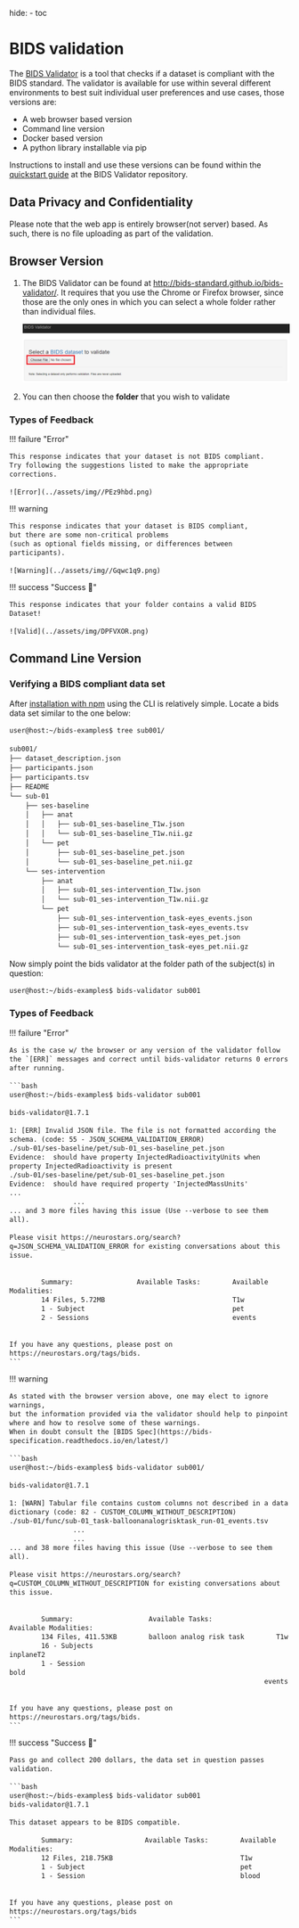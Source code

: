 hide:
    - toc


# BIDS validation

The [BIDS Validator](https://github.com/bids-standard/bids-validator) is a tool
that checks if a dataset is compliant with the BIDS standard.
The validator is available for use within several different environments
to best suit individual user preferences and use cases, those versions are:

-   A web browser based version
-   Command line version
-   Docker based version
-   A python library installable via pip

Instructions to install and use these versions can be found
within the [quickstart guide](https://github.com/bids-standard/bids-validator)
at the BIDS Validator repository.

## Data Privacy and Confidentiality

Please note that the web app is entirely browser(not server) based.
As such, there is no file uploading as part of the validation.

## Browser Version

1.  The BIDS Validator can be found at <http://bids-standard.github.io/bids-validator/>.
    It requires that you use the Chrome or Firefox browser,
    since those are the only ones in which you can select a whole folder rather than individual files.

    ![home](../assets/img/YD38eTE.png)

1.  You can then choose the **folder** that you wish to validate

### Types of Feedback

!!! failure "Error"

    This response indicates that your dataset is not BIDS compliant.
    Try following the suggestions listed to make the appropriate corrections.

    ![Error](../assets/img//PEz9hbd.png)

!!! warning

    This response indicates that your dataset is BIDS compliant,
    but there are some non-critical problems
    (such as optional fields missing, or differences between participants).

    ![Warning](../assets/img//Gqwc1q9.png)

!!! success "Success :rocket:"

    This response indicates that your folder contains a valid BIDS Dataset!

    ![Valid](../assets/img/DPFVXOR.png)

## Command Line Version

### Verifying a BIDS compliant data set

After [installation with npm](https://github.com/bids-standard/bids-validator)
using the CLI is relatively simple.
Locate a bids data set similar to the one below:

```bash
user@host:~/bids-examples$ tree sub001/

sub001/
├── dataset_description.json
├── participants.json
├── participants.tsv
├── README
└── sub-01
    ├── ses-baseline
    │   ├── anat
    │   │   ├── sub-01_ses-baseline_T1w.json
    │   │   └── sub-01_ses-baseline_T1w.nii.gz
    │   └── pet
    │       ├── sub-01_ses-baseline_pet.json
    │       └── sub-01_ses-baseline_pet.nii.gz
    └── ses-intervention
        ├── anat
        │   ├── sub-01_ses-intervention_T1w.json
        │   └── sub-01_ses-intervention_T1w.nii.gz
        └── pet
            ├── sub-01_ses-intervention_task-eyes_events.json
            ├── sub-01_ses-intervention_task-eyes_events.tsv
            ├── sub-01_ses-intervention_task-eyes_pet.json
            └── sub-01_ses-intervention_task-eyes_pet.nii.gz
```

Now simply point the bids validator at the folder path of the subject(s) in
question:

```bash
user@host:~/bids-examples$ bids-validator sub001
```

### Types of Feedback

!!! failure "Error"

    As is the case w/ the browser or any version of the validator follow
    the `[ERR]` messages and correct until bids-validator returns 0 errors after running.

    ```bash
    user@host:~/bids-examples$ bids-validator sub001

    bids-validator@1.7.1

    1: [ERR] Invalid JSON file. The file is not formatted according the schema. (code: 55 - JSON_SCHEMA_VALIDATION_ERROR)
    ./sub-01/ses-baseline/pet/sub-01_ses-baseline_pet.json
    Evidence:  should have property InjectedRadioactivityUnits when property InjectedRadioactivity is present
    ./sub-01/ses-baseline/pet/sub-01_ses-baseline_pet.json
    Evidence:  should have required property 'InjectedMassUnits'
    ...
                    ...
    ... and 3 more files having this issue (Use --verbose to see them all).

    Please visit https://neurostars.org/search?q=JSON_SCHEMA_VALIDATION_ERROR for existing conversations about this issue.


            Summary:                Available Tasks:        Available Modalities:
            14 Files, 5.72MB                                T1w
            1 - Subject                                     pet
            2 - Sessions                                    events


    If you have any questions, please post on https://neurostars.org/tags/bids.
    ```

!!! warning

    As stated with the browser version above, one may elect to ignore warnings,
    but the information provided via the validator should help to pinpoint
    where and how to resolve some of these warnings.
    When in doubt consult the [BIDS Spec](https://bids-specification.readthedocs.io/en/latest/)

    ```bash
    user@host:~/bids-examples$ bids-validator sub001/

    bids-validator@1.7.1

    1: [WARN] Tabular file contains custom columns not described in a data dictionary (code: 82 - CUSTOM_COLUMN_WITHOUT_DESCRIPTION)
    ./sub-01/func/sub-01_task-balloonanalogrisktask_run-01_events.tsv
                    ...
                    ...
    ... and 38 more files having this issue (Use --verbose to see them all).

    Please visit https://neurostars.org/search?q=CUSTOM_COLUMN_WITHOUT_DESCRIPTION for existing conversations about this issue.


            Summary:                   Available Tasks:                Available Modalities:
            134 Files, 411.53KB        balloon analog risk task        T1w
            16 - Subjects                                              inplaneT2
            1 - Session                                                bold
                                                                    events


    If you have any questions, please post on https://neurostars.org/tags/bids.
    ```

!!! success "Success :rocket:"

    Pass go and collect 200 dollars, the data set in question passes validation.

    ```bash
    user@host:~/bids-examples$ bids-validator sub001
    bids-validator@1.7.1

    This dataset appears to be BIDS compatible.

            Summary:                  Available Tasks:        Available Modalities:
            12 Files, 218.75KB                                T1w
            1 - Subject                                       pet
            1 - Session                                       blood


    If you have any questions, please post on https://neurostars.org/tags/bids
    ```
